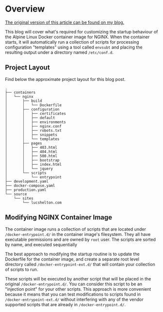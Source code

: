 # Overview

[The original version of this article can be found on my blog.](https://lucshelton.codes/blog)

This blog will cover what's required for customizing the startup behaviour of the Alpine Linux Docker container image for NGINX. When the container starts, it will automatically run a collection of scripts for processing configuration "templates" using a tool called `envsubt` and placing the resulting output under a directory named `/etc/conf.d`.

## Project Layout

Find below the approximate project layout for this blog post.


```shell
.
├── containers
│   └── nginx
│       ├── build
│       │   └── Dockerfile
│       ├── configuration
│       │   ├── certificates
│       │   ├── default
│       │   ├── environments
│       │   ├── nginx.conf
│       │   ├── robots.txt
│       │   ├── snippets
│       │   └── templates
│       ├── pages
│       │   ├── 403.html
│       │   ├── 404.html
│       │   ├── 500.html
│       │   ├── bootstrap
│       │   ├── index.html
│       │   └── jquery
│       └── scripts
│           └── entrypoint
├── development.yaml
├── docker-compose.yaml
├── production.yaml
└── source
    └── sites
        └── lucshelton.com
```

## Modifying NGINX Container Image

The container image runs a collection of scripts that are located under `/docker-entrypoint.d/` in the container image's filesystem. They all have executable permissions and are owned by `root` user. The scripts are sorted by name, and executed sequentially

The best approach to modifying the startup routine is to update the Dockerfile for the container image, and create a separate root level directory called `/docker-entrypoint-ext.d/` that will contain your collection of scripts to run.

These scripts will be executed by another script that will be placed in the original `/docker-entrypoint.d/`. You can consider this script to be an "injection point" for your other scripts. This approach is more convenient because it means that you can test modifications to scripts found in `/docker-entrypoint-ext.d/` without interfering with any of the vendor supported scripts that are already in `/docker-entrypoint.d/`.

```Dockerfile


```

```shell


```